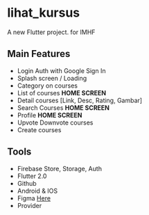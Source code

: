 # lihat_kursus

A new Flutter project. for IMHF

## Main Features

- Login Auth with Google Sign In
- Splash screen / Loading
- Category on courses
- List of courses **HOME SCREEN**
- Detail courses [Link, Desc, Rating, Gambar]
- Search Courses **HOME SCREEN**
- Profile **HOME SCREEN**
- Upvote Downvote courses
- Create courses

## Tools

- Firebase Store, Storage, Auth
- Flutter 2.0
- Github
- Android & IOS
- Figma [Here](https://www.figma.com/file/zdk4tnFRXRMK1e3oBFoQr8/Welcome%2C-Login%2C-Register-Design?node-id=0%3A1)
- Provider

